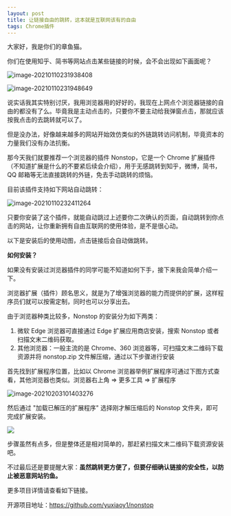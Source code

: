 ```yaml
---
layout: post
title: 让链接自由的跳转，这本就是互联网该有的自由
tags: Chrome插件
---
```


大家好，我是你们的章鱼猫。

你们在使用知乎、简书等网站点击某些链接的时候，会不会出现如下画面呢？

![image-20210110231938408](https://7465-test-3c9b5e-books-1301492295.tcb.qcloud.la/images/compress_image-20210110231938408.png)

![image-20210110231948649](https://7465-test-3c9b5e-books-1301492295.tcb.qcloud.la/images/compress_image-20210110231948649.png)

说实话我其实特别讨厌，我用浏览器用的好好的，我现在上网点个浏览器链接的自由的都没有了么。毕竟我是主动点击的，只要你不要主动给我弹窗点击，那就应该按我点击的去跳转就可以了。

但是没办法，好像越来越多的网站开始效仿类似的外链跳转访问机制，毕竟资本的力量我们没有办法抗衡。

那今天我们就要推荐一个浏览器的插件 Nonstop，它是一个 Chrome 扩展插件（不知道扩展是什么的不要紧后续会介绍），用于无感跳转到知乎，微博，简书，QQ 邮箱等无法直接跳转的外链，免去手动跳转的烦恼。

目前该插件支持如下网站自动跳转：

![image-20210110232411264](https://7465-test-3c9b5e-books-1301492295.tcb.qcloud.la/images/compress_image-20210110232411264.png)

只要你安装了这个插件，就能自动跳过上述要你二次确认的页面，自动跳转到你点击的网站，让你重新拥有自由互联网的使用体验，是不是很心动。

以下是安装后的使用动图，点击链接后会自动做跳转。



**如何安装？**

如果没有安装过浏览器插件的同学可能不知道如何下手，接下来我会简单介绍一下。

浏览器扩展（插件）顾名思义，就是为了增强浏览器的能力而提供的扩展，这样程序员们就可以按需定制，同时也可以分享出去。

由于浏览器种类比较多，Nonstop 的安装分为如下两类：

1. 微软 Edge 浏览器可直接通过 Edge 扩展应用商店安装，搜索 Nonstop 或者扫描文末二维码获取。
2. 其他浏览器：一般主流的是 Chrome、360 浏览器等，可扫描文末二维码下载资源并将 nonstop.zip 文件解压缩，通过以下步骤进行安装

首先找到扩展程序位置，比如以 Chrome 浏览器举例扩展程序可通过下图方式查看，其他浏览器也类似。浏览器右上角 => 更多工具 => 扩展程序

![image-20210203101403276](https://7465-test-3c9b5e-books-1301492295.tcb.qcloud.la/images/compress_image-20210203101403276.png)



然后通过 "加载已解压的扩展程序" 选择刚才解压缩后的 Nonstop 文件夹，即可完成扩展安装。

![](https://7465-test-3c9b5e-books-1301492295.tcb.qcloud.la/images/compress_101910150-83427c00-3bf9-11eb-82be-0f8ddd42731b.png)

步骤虽然有点多，但是整体还是相对简单的，那赶紧扫描文末二维码下载资源安装吧。

不过最后还是要提醒大家：**虽然跳转更方便了，但要仔细确认链接的安全性，以防止被恶意网站钓鱼。**



更多项目详情请查看如下链接。

开源项目地址：https://github.com/yuxiaoy1/nonstop